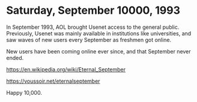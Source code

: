 Saturday, September 10000, 1993
===============================

In September 1993, AOL brought Usenet access to the general public. Previously, Usenet was mainly available in institutions like universities, and saw waves of new users every September as freshmen got online.

New users have been coming online ever since, and that September never ended.

https://en.wikipedia.org/wiki/Eternal_September

https://voussoir.net/eternalseptember

Happy 10,000.
